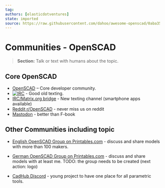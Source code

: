 ```yaml
---
tag:
authors: [elasticdotventures]
state: imported
source: https://raw.githubusercontent.com/dahoo/awesome-openscad/0aba35f98a11cb72406a04e7a3ed599bf5a1cf1d/README.md
---
```


# Communities - OpenSCAD


> **Section:**
> Talk or text with humans about the topic.

## Core OpenSCAD
- [OpenSCAD](https://github.com/openscad/openscad) – Core developer community.
- [![IRC](https://kiwiirc.com/buttons/irc.libera.chat/openscad.png)](https://kiwiirc.com/client/irc.libera.chat/#openscad) - Good old texting.
- [IRC/Matrix.org bridge](https://matrix.to/#/#openscad:libera.chat) - New texting channel (smartphone apps available)
- [Reddit r/OpenSCAD](https://reddit.com/r/openscad) - never miss us on reddit
- [Mastodon](https://mastodon.social/web/tags/openscad) - better than F-book

## Other Communities including topic

- [English OpenSCAD Group on Printables.com](https://www.printables.com/group/openscad-NZojD6R/comments) - discuss and share models with more than 100 makers.
- [German OpenSCAD Group on Printables.com](https://www.printables.com/group/openscad-NZojD6R/comments) - discuss and share models with at least me. TODO: the group needs to be created (next action: logo)

- [CadHub Discord](https://cadhub.xyz/) - young project to have one place for all parametric tools.
